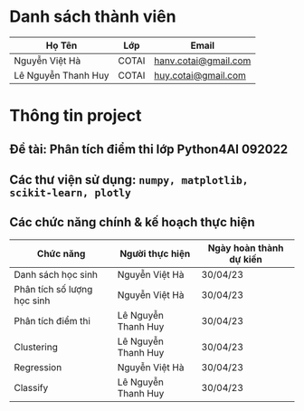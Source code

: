 # Danh sách thành viên 
Họ Tên|Lớp|Email
-|-|-
Nguyễn Việt Hà|COTAI|hanv.cotai@gmail.com
Lê Nguyễn Thanh Huy|COTAI|huy.cotai@gmail.com

# Thông tin project
## Đề tài: Phân tích điểm thi lớp Python4AI 092022
## Các thư viện sử dụng: `numpy, matplotlib, scikit-learn, plotly`

## Các chức năng chính & kế hoạch thực hiện

Chức năng|Người thực hiện|Ngày hoàn thành dự kiến
-|-|-
Danh sách học sinh|Nguyễn Việt Hà|30/04/23
Phân tích số lượng học sinh|Nguyễn Việt Hà|30/04/23
Phân tích điểm thi|Lê Nguyễn Thanh Huy|30/04/23
Clustering|Lê Nguyễn Thanh Huy|30/04/23
Regression|Nguyễn Việt Hà|30/04/23
Classify|Lê Nguyễn Thanh Huy|30/04/23